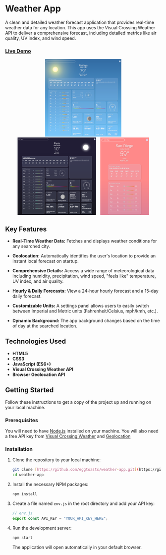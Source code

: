 # Weather App

A clean and detailed weather forecast application that provides real-time weather data for any location. This app uses the Visual Crossing Weather API to deliver a comprehensive forecast, including detailed metrics like air quality, UV index, and wind speed.

### [Live Demo](https://eggtoasts.github.io/weather-app/)

<p align="center">
  <img src="docs/image1.png" height="250px" style="margin: 0 5px;">
  <img src="docs/image2.png" height="250px" style="margin: 0 5px;">
  <img src="docs/image3.png" height="250px" style="margin: 0 5px;">
</p>

## Key Features

- **Real-Time Weather Data:** Fetches and displays weather conditions for any searched city.

- **Geolocation:** Automatically identifies the user's location to provide an instant local forecast on startup.
- **Comprehensive Details:** Access a wide range of meteorological data including humidity, precipitation, wind speed, "feels like" temperature, UV index, and air quality.
- **Hourly & Daily Forecasts:** View a 24-hour hourly forecast and a 15-day daily forecast.
- **Customizable Units:** A settings panel allows users to easily switch between Imperial and Metric units (Fahrenheit/Celsius, mph/kmh, etc.).
- **Dynamic Background:** The app background changes based on the time of day at the searched location.

## Technologies Used

- **HTML5**
- **CSS3**
- **JavaScript (ES6+)**
- **Visual Crossing Weather API**
- **Browser Geolocation API**

## Getting Started

Follow these instructions to get a copy of the project up and running on your local machine.

### Prerequisites

You will need to have [Node.js](https://nodejs.org/en/) installed on your machine. You will also need a free API key from [Visual Crossing Weather](https://www.visualcrossing.com/weather-api) and [Geolocation](https://ipgeolocation.io/)

### Installation

1.  Clone the repository to your local machine:
    ```bash
    git clone [https://github.com/eggtoasts/weather-app.git](https://github.com/eggtoasts/weather-app.git)
    cd weather-app
    ```
2.  Install the necessary NPM packages:
    ```bash
    npm install
    ```
3.  Create a file named `env.js` in the root directory and add your API key:
    ```javascript
    // env.js
    export const API_KEY = "YOUR_API_KEY_HERE";
    ```
4.  Run the development server:
    ```bash
    npm start
    ```
    The application will open automatically in your default browser.
